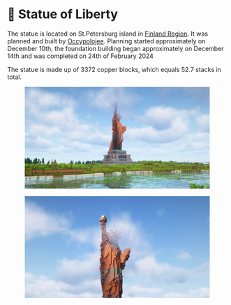 # 🗽 Statue of Liberty

The statue is located on St.Petersburg island in [Finland Region](../../finland-region/). It was planned and built by [Occypolojee](../../../players/occypolojee.md). Planning started approximately on December 10th, the foundation building began approximately on December 14th and was completed on 24th of February 2024

The statue is made up of 3372 copper blocks, which equals 52.7 stacks in total.

<div>

<figure><img src="../../../../../.gitbook/assets/image (78).png" alt="" width="563"><figcaption></figcaption></figure>

 

<figure><img src="../../../../../.gitbook/assets/2024-02-24_14.16.33.webp" alt="" width="563"><figcaption></figcaption></figure>

</div>
